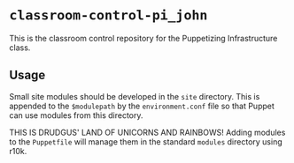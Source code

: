 # `classroom-control-pi_john`

This is the classroom control repository for the Puppetizing Infrastructure class.

## Usage

Small site modules should be developed in the `site` directory. This is appended
to the `$modulepath` by the `environment.conf` file so that Puppet can use modules
from this directory.

THIS IS DRUDGUS' LAND OF UNICORNS AND RAINBOWS!
Adding modules to the `Puppetfile` will manage them in the standard `modules`
directory using r10k.
